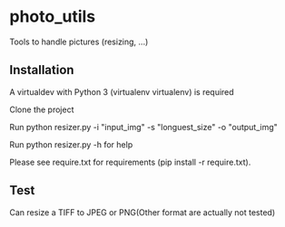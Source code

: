 # photo_utils
Tools to handle pictures (resizing, ...)

## Installation

A virtualdev with Python 3 (virtualenv virtualenv) is required

Clone the project

Run python resizer.py -i "input_img" -s "longuest_size" -o "output_img"

Run python resizer.py -h for help

Please see require.txt for requirements (pip install -r require.txt).

## Test

Can resize a TIFF to JPEG or PNG(Other format are actually not tested)
